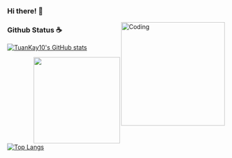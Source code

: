 ### Hi there! 👋

<!--
**TuanKay10/TuanKay10** is a ✨ _special_ ✨ repository because its `README.md` (this file) appears on your GitHub profile.

Here are some ideas to get you started:

- 🔭 I’m currently working on ...
- 🌱 I’m currently learning ...
- 👯 I’m looking to collaborate on ...
- 🤔 I’m looking for help with ...
- 💬 Ask me about ...
- 📫 How to reach me: ...
- 😄 Pronouns: ...
- ⚡ Fun fact: ...
-->
<img align="right" alt="Coding" width="240" src="http://5b0988e595225.cdn.sohucs.com/images/20171209/fc34a6e93bb146f591b959efe17da6c6.gif">  
  
### Github Status ☕  
[![TuanKay10's GitHub stats](https://github-readme-stats.vercel.app/api?username=TuanKay10&theme=flag-india&show_icons=true)](https://github.com/anuraghazra/github-readme-stats)

<img align='Right' src="https://profile-counter.glitch.me/TuanKay10/count.svg" width="200">

[![Top Langs](https://github-readme-stats.vercel.app/api/top-langs/?username=TuanKay10&layout=compact)](https://github.com/anuraghazra/github-readme-stats)
